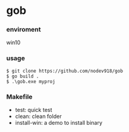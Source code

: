 # gob
### enviroment
win10 

### usage 
```
$ git clone https://github.com/nodev918/gob
$ go build .
$ .\gob.exe myproj 
```

### Makefile
- test: quick test
- clean: clean folder
- install-win: a demo to install binary

